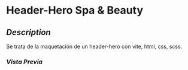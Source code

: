 <h1 style="text-aling: center"> Header-Hero Spa & Beauty</h1>

## _Description_

Se trata de la maquetación de un header-hero con vite, html, css, scss.

### _Vista Previa_
